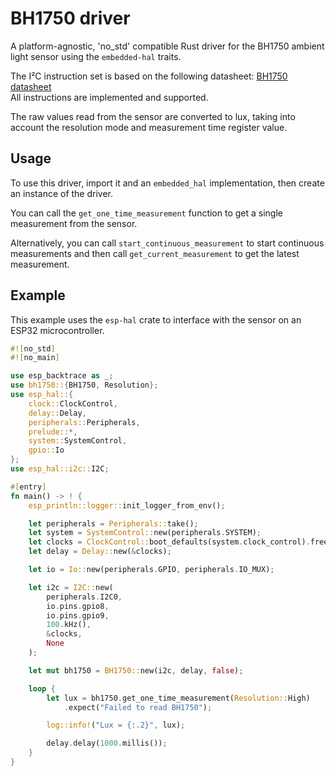# BH1750 driver
A platform-agnostic, 'no_std' compatible Rust driver for the BH1750 ambient light sensor using the `embedded-hal` traits.

The I²C instruction set is based on the following datasheet: [BH1750 datasheet](https://www.mouser.com/datasheet/2/348/bh1750fvi-e-186247.pdf) \
All instructions are implemented and supported.

The raw values read from the sensor are converted to lux, taking into account the resolution mode and measurement time register value.

## Usage
To use this driver, import it and an `embedded_hal` implementation, then create an instance of the driver.

You can call the `get_one_time_measurement` function to get a single measurement from the sensor.

Alternatively, you can call `start_continuous_measurement` to start continuous measurements and then call `get_current_measurement` to get the latest measurement.

## Example
This example uses the `esp-hal` crate to interface with the sensor on an ESP32 microcontroller.

```rust no_run
#![no_std]
#![no_main]

use esp_backtrace as _;
use bh1750::{BH1750, Resolution};
use esp_hal::{
    clock::ClockControl,
    delay::Delay,
    peripherals::Peripherals,
    prelude::*,
    system::SystemControl,
    gpio::Io
};
use esp_hal::i2c::I2C;

#[entry]
fn main() -> ! {
    esp_println::logger::init_logger_from_env();

    let peripherals = Peripherals::take();
    let system = SystemControl::new(peripherals.SYSTEM);
    let clocks = ClockControl::boot_defaults(system.clock_control).freeze();
    let delay = Delay::new(&clocks);

    let io = Io::new(peripherals.GPIO, peripherals.IO_MUX);

    let i2c = I2C::new(
        peripherals.I2C0,
        io.pins.gpio8,
        io.pins.gpio9,
        100.kHz(),
        &clocks,
        None
    );

    let mut bh1750 = BH1750::new(i2c, delay, false);

    loop {
        let lux = bh1750.get_one_time_measurement(Resolution::High)
            .expect("Failed to read BH1750");

        log::info!("Lux = {:.2}", lux);

        delay.delay(1000.millis());
    }
}
```